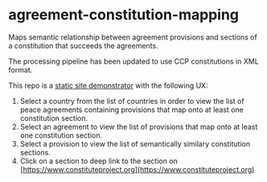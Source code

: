 # agreement-constitution-mapping
Maps semantic relationship between agreement provisions and sections of a constitution that succeeds the agreements.

The processing pipeline has been updated to use CCP constitutions in XML format.

This repo is a [static site demonstrator](https://peacerep.github.io/agreement-constitution-mapping/index.html) with the following UX:
1. Select a country from the list of countries in order to view the list of peace agreements containing provisions that map onto at least one constitution section.
2. Select an agreement to view the list of provisions that map onto at least one constitution section.
3. Select a provision to view the list of semantically similary constitution sections.
4. Click on a section to deep link to the section on [https://www.constituteproject.org](https://www.constituteproject.org)
